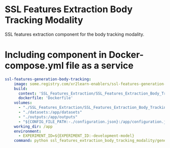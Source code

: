 # SSL Features Extraction Body Tracking Modality

SSL features extraction component for the body tracking modality.

# Including component in Docker-compose.yml file as a service

```yaml
ssl-features-generation-body-tracking:
    image: some.registry.com/xr2learn-enablers/ssl-features-generation-body-tracking:latest
    build:
      context: 'SSL_Features_Extraction/SSL_Features_Extraction_Body_Tracking_Modality'
      dockerfile: 'Dockerfile'
    volumes:
      - "./SSL_Features_Extraction/SSL_Features_Extraction_Body_Tracking_Modality:/app"
      - "./datasets:/app/datasets"
      - "./outputs:/app/outputs"
      - "${CONFIG_FILE_PATH:-./configuration.json}:/app/configuration.json"
    working_dir: /app
    environment:
      - EXPERIMENT_ID=${EXPERIMENT_ID:-development-model}
    command: python ssl_features_extraction_body_tracking_modality/generate_features.py

```
